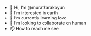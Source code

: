 - 👋 Hi, I’m @muratkarakoyun
- 👀 I’m interested in earth
- 🌱 I’m currently learning love
- 💞️ I’m looking to collaborate on human
- 📫 How to reach me see

<!---
muratkarakoyun/muratkarakoyun is a ✨ special ✨ repository because its `README.md` (this file) appears on your GitHub profile.
You can click the Preview link to take a look at your changes.
--->
